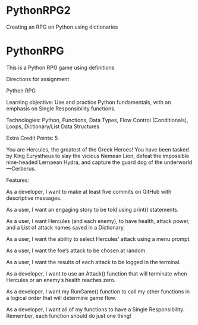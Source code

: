 # PythonRPG2
Creating an RPG on Python using dictionaries

# PythonRPG
This is a Python RPG game using definitions

Directions for assignment

Python RPG

Learning objective: Use and practice Python fundamentals, with an emphasis on Single Responsibility functions. 

Technologies: Python, Functions, Data Types, Flow Control (Conditionals), Loops, Dictionary/List Data Structures
 
Extra Credit Points: 5

You are Hercules, the greatest of the Greek Heroes! You have been tasked by King Eurystheus to slay the vicious Nemean Lion, defeat the impossible nine-headed Lernaean Hydra, and capture the guard dog of the underworld—Cerberus.

Features:

As a developer, I want to make at least five commits on GitHub with descriptive messages. 

As a user, I want an engaging story to be told using print() statements. 

As a user, I want Hercules (and each enemy), to have health, attack power, and a List of attack names saved in a Dictionary.

As a user, I want the ability to select Hercules’ attack using a menu prompt.

As a user, I want the foe’s attack to be chosen at random.

As a user, I want the results of each attack to be logged in the terminal. 

As a developer, I want to use an Attack() function that will terminate when Hercules or an enemy’s health reaches zero. 

As a developer, I want my RunGame() function to call my other functions in a logical order that will determine game flow.

As a developer, I want all of my functions to have a Single Responsibility. Remember, each function should do just one thing! 